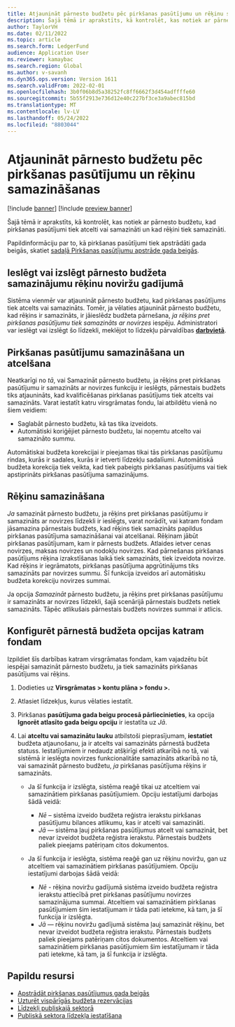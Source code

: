```yaml
---
title: Atjaunināt pārnesto budžetu pēc pirkšanas pasūtījumu un rēķinu samazināšanas
description: Šajā tēmā ir aprakstīts, kā kontrolēt, kas notiek ar pārnesto budžetu, kad pirkšanas pasūtījumi tiek atcelti vai samazināti un kad rēķini tiek samazināti.
author: TaylorVH
ms.date: 02/11/2022
ms.topic: article
ms.search.form: LedgerFund
audience: Application User
ms.reviewer: kamaybac
ms.search.region: Global
ms.author: v-savanh
ms.dyn365.ops.version: Version 1611
ms.search.validFrom: 2022-02-01
ms.openlocfilehash: 3b0f06b8d5a38252fc8ff6662f3d454adffffe60
ms.sourcegitcommit: 5b55f2913e736d12e40c227bf3ce3a9abec815bd
ms.translationtype: MT
ms.contentlocale: lv-LV
ms.lasthandoff: 05/24/2022
ms.locfileid: "8803044"
---
```

# <a name="update-the-carry-forward-budget-after-reductions-in-purchase-orders-and-invoices"></a>Atjaunināt pārnesto budžetu pēc pirkšanas pasūtījumu un rēķinu samazināšanas

[!include [banner](../includes/banner.md)]
[!include [preview banner](../includes/preview-banner.md)]

Šajā tēmā ir aprakstīts, kā kontrolēt, kas notiek ar pārnesto budžetu, kad pirkšanas pasūtījumi tiek atcelti vai samazināti un kad rēķini tiek samazināti.

Papildinformāciju par to, kā pirkšanas pasūtījumi tiek apstrādāti gada beigās, skatiet [sadaļā Pirkšanas pasūtījumu apstrāde gada beigās](/dynamicsax-2012/appuser-itpro/process-purchase-orders-at-year-end).

## <a name="turn-carry-forward-budget-reductions-for-invoice-variances-on-or-off"></a>Ieslēgt vai izslēgt pārnesto budžeta samazinājumu rēķinu noviržu gadījumā

Sistēma vienmēr var atjaunināt pārnesto budžetu, kad pirkšanas pasūtījums tiek atcelts vai samazināts. Tomēr, ja vēlaties atjaunināt pārnesto budžetu, kad rēķins ir samazināts, ir jāieslēdz budžeta pārnešana, *ja rēķins pret pirkšanas pasūtījumu tiek samazināts ar novirzes* iespēju. Administratori var ieslēgt vai izslēgt šo līdzekli, meklējot to līdzekļu pārvaldības **[darbvietā](../../fin-ops-core/fin-ops/get-started/feature-management/feature-management-overview.md)**.

## <a name="purchase-order-reductions-and-cancellations"></a>Pirkšanas pasūtījumu samazināšana un atcelšana

Neatkarīgi no *tā*, vai Samazināt pārnesto budžetu, ja rēķins pret pirkšanas pasūtījumu ir samazināts ar novirzes funkciju ir ieslēgts, pārnestais budžets tiks atjaunināts, kad kvalificēšanas pirkšanas pasūtījums tiek atcelts vai samazināts. Varat iestatīt katru virsgrāmatas fondu, lai atbildētu vienā no šiem veidiem:

- Saglabāt pārnesto budžetu, kā tas tika izveidots.
- Automātiski koriģējiet pārnesto budžetu, lai noņemtu atcelto vai samazināto summu.

Automātiskai budžeta korekcijai ir pieejamas tikai tās pirkšanas pasūtījumu rindas, kurās ir sadales, kurās ir ietverti līdzekļu sadalīumi. Automātiskā budžeta korekcija tiek veikta, kad tiek pabeigts pirkšanas pasūtījums vai tiek apstiprināts pirkšanas pasūtījuma samazinājums.

## <a name="invoice-reductions"></a>Rēķinu samazināšana

*Ja* samazināt pārnesto budžetu, ja rēķins pret pirkšanas pasūtījumu ir samazināts ar novirzes līdzekli ir ieslēgts, varat norādīt, vai katram fondam jāsamazina pārnestais budžets, kad rēķins tiek samazināts papildus pirkšanas pasūtījuma samazināšanai vai atcelšanai. Rēķinam jābūt pirkšanas pasūtījumam, kam ir pārnests budžets. Atlaides ietver cenas novirzes, maksas novirzes un nodokļu novirzes. Kad pārnešanas pirkšanas pasūtījums rēķina izrakstīšanas laikā tiek samazināts, tiek izveidota novirze. Kad rēķins ir iegrāmatots, pirkšanas pasūtījuma apgrūtinājums tiks samazināts par novirzes summu. Šī funkcija izveidos arī automātisku budžeta korekciju novirzes summai.

Ja opcija *Samazināt* pārnesto budžetu, ja rēķins pret pirkšanas pasūtījumu ir samazināts ar novirzes līdzekli, šajā scenārijā pārnestais budžets netiek samazināts. Tāpēc atlikušais pārnestais budžets novirzes summai ir atlicis.

## <a name="configure-the-carry-forward-budget-options-for-each-fund"></a>Konfigurēt pārnestā budžeta opcijas katram fondam

Izpildiet šīs darbības katram virsgrāmatas fondam, kam vajadzētu būt iespējai samazināt pārnesto budžetu, ja tiek samazināts pirkšanas pasūtījums vai rēķins.

1. Dodieties uz **Virsgrāmatas \> kontu plāna \> fondu \>.**
1. Atlasiet līdzekļus, kurus vēlaties iestatīt.
1. Pirkšanas **pasūtījuma gada beigu procesā pārliecinieties**, ka opcija **Ignorēt atlasīto gada beigu opciju** ir iestatīta uz *Jā*.
1. Lai **atceltu vai samazinātu lauku** atbilstoši pieprasījumam, **iestatiet** budžeta atjaunošanu, ja ir atcelts vai samazināts pārnestā budžeta statuss. Iestatījumiem ir nedaudz atšķirīgi efekti atkarībā no tā, vai sistēmā ir ieslēgta novirzes funkcionalitāte samazināts atkarībā no tā, vai samazināt pārnesto budžetu, *ja* pirkšanas pasūtījuma rēķins ir samazināts.

    - Ja šī funkcija ir izslēgta, sistēma reaģē tikai uz atceltiem vai samazinātiem pirkšanas pasūtījumiem. Opciju iestatījumi darbojas šādā veidā:

        - *Nē* – sistēma izveido budžeta reģistra ierakstu pirkšanas pasūtījumu bilances atlikumu, kas ir atcelti vai samazināti.
        - *Jā* — sistēma ļauj pirkšanas pasūtījumus atcelt vai samazināt, bet nevar izveidot budžeta reģistra ierakstu. Pārnestais budžets paliek pieejams patēriņam citos dokumentos.

    - Ja šī funkcija ir ieslēgta, sistēma reaģē gan uz rēķinu noviržu, gan uz atceltiem vai samazinātiem pirkšanas pasūtījumiem. Opciju iestatījumi darbojas šādā veidā:

        - *Nē* - rēķina noviržu gadījumā sistēma izveido budžeta reģistra ierakstu attiecībā pret pirkšanas pasūtījumu novirzes samazinājuma summai. Atceltiem vai samazinātiem pirkšanas pasūtījumiem šim iestatījumam ir tāda pati ietekme, kā tam, ja šī funkcija ir izslēgta.
        - *Jā* — rēķinu noviržu gadījumā sistēma ļauj samazināt rēķinu, bet nevar izveidot budžeta reģistra ierakstu. Pārnestais budžets paliek pieejams patēriņam citos dokumentos. Atceltiem vai samazinātiem pirkšanas pasūtījumiem šim iestatījumam ir tāda pati ietekme, kā tam, ja šī funkcija ir izslēgta.

## <a name="additional-resources"></a>Papildu resursi

- [Apstrādāt pirkšanas pasūtījumus gada beigās](/dynamicsax-2012/appuser-itpro/process-purchase-orders-at-year-end)
- [Uzturēt vispārīgās budžeta rezervācijas](general-budget-reservation-tasks.md)
- [Līdzekļi publiskajā sektorā](funds-public-sector.md)
- [Publiskā sektora līdzekļa iestatīšana](tasks/set-up-fund-public-sector.md)
